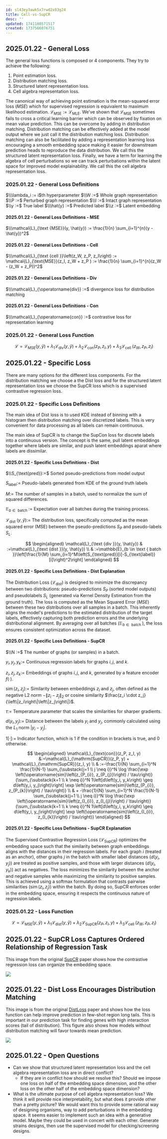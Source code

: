 ```yaml
---
id: sl43ey3awk5x7rwd2x03g24
title: Cell-vs-SupCR
desc: ''
updated: 1741180571517
created: 1737566076751
---
```


## 2025.01.22 - General Loss

The general loss functions is composed or 4 components. They try to achieve the following:

1. Point estimation loss.
2. Distribution matching loss.
3. Structured latent representation loss.
4. Cell algebra representation loss.

The canonical way of achieving point estimation is the mean-squared error loss ($MSE$) which for supervised regression is equivalent to maximum likelihood estimation. $\mathcal{L}_{\text{MSE}} := \mathcal{L}_{\text{MLE}}$. We've shown that $\mathcal{L}_{\text{MSE}}$ sometimes fails to cross a critical learning barrier which can be observed by fixation on mean value prediction. This can be overcome by adding in distribution matching. Distribution matching can be effectively added at the model output where we just call it the distribution matching loss. Distribution matching can also be facilitated by adding a representation learning loss encouraging a smooth embedding space making it easier for downstream prediction heads to reproduce the data distribution.  We call this the structured latent representation loss. Finally, we have a term for learning the algebra of cell perturbations so we can track perturbations within the latent space for improved model explainability. We call this the cell algebra representation loss.  

### 2025.01.22 - General Loss Definitions

$\\\lambda_i := i$th hyperparameter
$\\W :=$ Whole graph representation
$\\P :=$ Perturbed graph representation
$\\I :=$ Intact graph representation
$\\y :=$ True label
$\\\hat{y} :=$ Predicted label
$\\z :=$ Latent embedding

#### 2025.01.22 - General Loss Definitions - MSE

$\\\mathcal{L}_{\text {MSE}}(y, \hat{y}) := \frac{1}{n} \sum_{i=1}^{n}(y - \hat{y})^2$  

#### 2025.01.22 - General Loss Definitions - Cell

$\\\mathcal{L}_{\text {cell }}\left(z_W, z_P, z_I\right) := \mathcal{L}_{\text{MSE}}(z_I, z_W + z_P ) := \frac{1}{n} \sum_{i=1}^{n}(z_W - (z_W + z_P))^2$

#### 2025.01.22 - General Loss Definitions - Div

$\\\mathcal{L}_{\operatorname{div}} :=$ divergence loss for distribution matching

#### 2025.01.22 - General Loss Definitions - Con

$\\\mathcal{L}_{\operatorname{con}} :=$ contrastive loss for representation learning

### 2025.01.22 - General Loss Function

$$
\mathcal{L}=\mathcal{L}_{\text {MSE}}(y, \hat{y})+\lambda_1 \mathcal{L}_{\operatorname{div}}(y, \hat{y})+\lambda_2 \mathcal{L}_{\text {con}}\left(z_P, z_I, y\right)+\lambda_3 \mathcal{L}_{\text {cell }}\left(z_W, z_P, z_I\right)
$$

## 2025.01.22 - Specific Loss

There are many options for the different loss components. For the distribution matching we choose a the $\text{Dist}$ loss and for the structured latent representation loss we choose the $\text{SupCR}$ loss which is a supervised contrastive regression loss.

### 2025.01.22 - Specific Loss Definitions

The main idea of $\text{Dist}$ loss is to used KDE instead of binning with a histogram then distribution matching over discretized labels. This is very convenient for data processing as all labels can remain continuous.

The main idea of $\text{SupCR}$ is to change the $\text{SupCon}$ loss for discrete labels into a continuous version. The concept is the same, pull latent embeddings together where labels are similar, and push latent embeddings aparat where labels are dissimilar.

#### 2025.01.22 - Specific Loss Definitions - Dist

$\\S_{\text{pred}}:=$ Sorted pseudo-predictions from model output

$S_{\text{label}}:=$ Pseudo-labels generated from KDE of the ground truth labels

$M:=$  The number of samples in a batch, used to normalize the sum of squared differences.

$\mathbb{E}_{b \in \text { batch }}:=$ Expectation over all batches during the training process.

$\mathcal{L}_{\text {dist }}(y, \hat{y}):=$  The distribution loss, specifically computed as the
mean squared error (MSE) between the pseudo-predictions $S_P$ and pseudo-labels $S_L$.

$$
\begin{aligned}
\mathcal{L}_{\text {div }}(y, \hat{y}) & :=\mathcal{L}_{\text {dist }}(y, \hat{y}) \\
& :=\mathbb{E}_{b \in \text { batch }}\left[\frac{1}{M} \sum_{i=1}^M\left(S_{\text{pred}}[i]-S_{\text{label}}[i]\right)^2\right]
\end{aligned}
$$

#### 2025.01.22 - Specific Loss Definitions - Dist Explanation

The Distribution Loss ($\mathcal{L}_{\text {dist}}$) is designed to minimize the discrepancy between two distributions: pseudo-predictions $S_P$ (sorted model outputs) and pseudolabels $S_L$ (generated via Kernel Density Estimation from the ground truth). The loss is computed as the Mean Squared Error ($MSE$) between these two distributions over all samples in a batch. This inherently aligns the model's predictions to the estimated distribution of the target labels, effectively capturing both prediction errors and the underlying distributional alignment. By averaging over all batches $\left(\mathbb{E}_{b \in \text { batch }}\right)$, the loss ensures consistent optimization across the dataset.

#### 2025.01.22 - Specific Loss Definitions - SupCR

$\\N :=$  The number of graphs (or samples) in a batch.

$y_i, y_j, y_k :=$  Continuous regression labels for graphs $i, j$, and $k$.

$z_i, z_j, z_k :=$  Embeddings of graphs $i, j$, and $k$, generated by a feature encoder $f(\cdot)$.

$\operatorname{sim}\left(z_i, z_j\right) :=$  Similarity between embeddings $z_i$ and $z_j$, often defined as the negative L2 norm $-\left\|z_i-z_j\right\|_2$ or cosine similarity $\frac{z_i \cdot z_j}{\left\|z_i\right\|\left\|z_j\right\|}$.

$\tau :=$ Temperature parameter that scales the similarities for sharper gradients.

$d\left(y_i, y_j\right) :=$  Distance between the labels $y_i$ and $y_j$, commonly calculated using the $L_1$ norm $\left|y_i-y_j\right|$.

$1[\cdot] :=$  Indicator function, which is $1$ if the condition in brackets is true, and 0 otherwise.

$$
\begin{aligned}
\mathcal{L}_{\text{con}}(z_P, z_I, y) &:=\mathcal{L}_{\mathrm{SupCR}}(z_P, y) + \mathcal{L}_{\mathrm{SupCR}}(z_I, y) \\
& :=-\frac{1}{N} \sum_{i=1}^N \frac{1}{N-1} \sum_{\substack{j=1 \\ j \neq i}}^N \log \frac{\exp \left(\operatorname{sim}\left(z_{P_{i}}, z_{P_{j}}\right) / \tau\right)}{\sum_{\substack{k=1 \\ k \neq i}}^N 1\left[d\left(y_i, y_k\right) \geq d\left(y_i, y_j\right)\right] \exp \left(\operatorname{sim}\left(z_{P_{i}}, z_{P_{k}}\right) / \tau\right)} \\
& + -\frac{1}{N} \sum_{i=1}^N \frac{1}{N-1} \sum_{\substack{j=1 \\ j \neq i}}^N \log \frac{\exp \left(\operatorname{sim}\left(z_{I_{i}}, z_{I_{j}}\right) / \tau\right)}{\sum_{\substack{k=1 \\ k \neq i}}^N 1\left[d\left(y_i, y_k\right) \geq d\left(y_i, y_j\right)\right] \exp \left(\operatorname{sim}\left(z_{I_{i}}, z_{I_{k}}\right) / \tau\right)}
\end{aligned}
$$

#### 2025.01.22 - Specific Loss Definitions - SupCR Explanation

The Supervised Contrastive Regression Loss ($\mathcal{L}_{\text {SupCR}}$) optimizes the embedding space such that the similarity between graph embeddings aligns with the distances in their regression labels. For each graph $i$ (treated as an anchor), other graphs $j$ in the batch with smaller label distances $\left(d\left(y_i, y_j\right)\right)$ are treated as positive samples, and those with larger distances $\left(d\left(y_i, y_k\right)\right)$ act as negatives. The loss minimizes the similarity between the anchor and negative samples while maximizing the similarity to positive samples. This is achieved using a softmax formulation that contrasts pairwise similarities $\left(\operatorname{sim}\left(z_i, z_j\right)\right)$ within the batch. By doing so, SupCR enforces order in the embedding space, ensuring it respects the continuous nature of regression labels.

### 2025.01.22 - Loss Function

$$
\mathcal{L}=\mathcal{L}_{\text {MSE}}(y, \hat{y})+\lambda_1 \mathcal{L}_{\operatorname{dist}}(y, \hat{y})+\lambda_2 \mathcal{L}_{\text {SupCR}}\left(z_P, z_I, y \right)+\lambda_3 \mathcal{L}_{\text {cell }}\left(z_W, z_P, z_I\right)
$$

## 2025.01.22 - SupCR Loss Captures Ordered Relationship of Regression Task

This image from the original [SupCR](https://openreview.net/pdf?id=_QZlje4dZPu) paper shows how the contrastive regression loss can organize the embedding space.

![](./assets/images/torchcell.losses.Cell-vs-SupCR.md.SupCR-UMAP.png)

## 2025.01.22 - Dist Loss Encourages Distribution Matching

This image is from the original [DistLoss](https://arxiv.org/abs/2411.15216) paper and shows how the loss function can help improve prediction in few-shot region long tails. This is important in our prediction task for finding genes with high interaction scores (tail of distribution). This figure also shows how models without distribution matching will favor towards mean prediction.

![](./assets/images/torchcell.losses.Cell-vs-SupCR.md.Dist-Loss-distribution-matching.png)

## 2025.01.22 - Open Questions

- Can we show that structured latent representation loss and the cell algebra representation loss are in direct conflict?
  - If they are in conflict how should we resolve this? Should we impose one loss on half of the embedding space dimension, and the other loss on the other half of the embedding space dimension?
- What is the ultimate purpose of cell algebra representation loss? We think it will provide nice interpretability, but what does it provide other than a pretty picture? We would want this to provide some rational way of designing organisms, way to add perturbations in the embedding space. It seems easier to implement such an idea with a generative model. Maybe they could be used in concert with each other. Generate strains designs, then use the supervised model for checking/screening designs.
